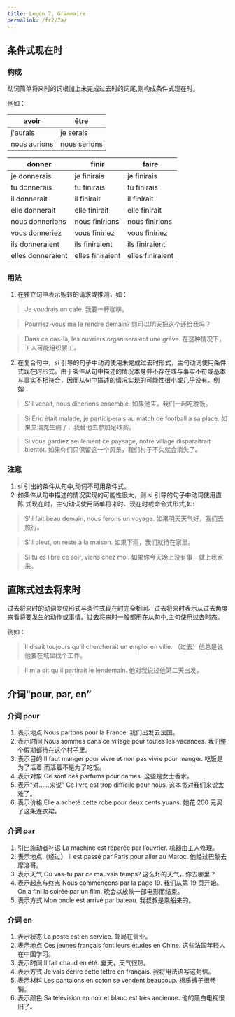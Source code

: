 ```yaml
---
title: Leçon 7, Grammaire
permalink: /fr2/7a/
---
```


## 条件式现在时

### 构成

动词简单将来时的词根加上未完成过去时的词尾,则构成条件式现在时。

例如：

| avoir        | être         |
| ------------ | ------------ |
| j'aurais     | je serais    |
| nous aurions | nous serions |

| donner            | finir            | faire            |
| ----------------- | ---------------- | ---------------- |
| je donnerais      | je finirais      | je finirais      |
| tu donnerais      | tu finirais      | tu finirais      |
| il donnerait      | il finirait      | il finirait      |
| elle donnerait    | elle finirait    | elle finirait    |
| nous donnerions   | nous finirions   | nous finirions   |
| vous donneriez    | vous finiriez    | vous finiriez    |
| ils donneraient   | ils finiraient   | ils finiraient   |
| elles donneraient | elles finiraient | elles finiraient |

### 用法

1. 在独立句中表示婉转的请求或推测，如：

> Je voudrais un café.
> 我要一杯咖啡。

> Pourriez-vous me le rendre demain?
> 您可以明天把这个还给我吗？

> Dans ce cas-là, les ouvriers organiseraient une grève.
> 在这种情况下，工人可能组织罢工。

2. 在复合句中，si 引导的句子中动词使用未完成过去时形式，主句动词使用条件式现在时形式。由于条件从句中描述的情况本身并不存在或与事实不符或基本与事实不相符合，因而从句中描述的情况实现的可能性很小或几乎没有。例如：

> S'il venait, nous dînerions ensemble.
> 如果他来，我们一起吃晚饭。

> Si Eric était malade, je participerais au match de football à sa place.
> 如果艾瑞克生病了，我替他去参加足球赛。

> Si vous gardiez seulement ce paysage, notre village disparaîtrait bientôt.
> 如果你们只保留这一个风景，我们村子不久就会消失了。

### 注意

1. si 引出的条件从句中,动词不可用条件式。
2. 如条件从句中描述的情况实现的可能性很大，则 si 引导的句子中动词使用直陈
   式现在时，主句动词使用简单将来时、现在时或命令式形式,如:

> S'il fait beau demain, nous ferons un voyage.
> 如果明天天气好，我们去旅行。

> S'il pleut, on reste à la maison.
> 如果下雨，我们就待在家里。

> Si tu es libre ce soir, viens chez moi.
> 如果你今天晚上没有事，就上我家来。

## 直陈式过去将来时

过去将来时的动词变位形式与条件式现在时完全相同。过去将来时表示从过去角度来看将要发生的动作或事情。过去将来时一般都用在从句中,主句使用过去时态。

例如：

> Il disait toujours qu'il chercherait un emploi en ville.
> （过去）他总是说他要在城里找个工作。

> Il m'a dit qu'il partirait le lendemain.
> 他对我说过他第二天出发。

## 介词"pour, par, en”

### 介词 pour

1. 表示地点
   Nous partons pour la France.
   我们出发去法国。
2. 表示时间
   Nous sommes dans ce village pour toutes les vacances.
   我们整个假期都待在这个村子里。
3. 表示目的
   Il faut manger pour vivre et non pas vivre pour manger.
   吃饭是为了活着,而活着不是为了吃饭。
4. 表示对象
   Ce sont des parfums pour dames.
   这些是女士香水。
5. 表示“对……来说”
   Ce livre est trop difficile pour nous.
   这本书对我们来说太难了。
6. 表示价格
   Elle a acheté cette robe pour deux cents yuans.
   她花 200 元买了这条连衣裙。

### 介词 par

1. 引出施动者补语
   La machine est réparée par l’ouvrier.
   机器由工人修理。
2. 表示地点（经过）
   Il est passé par Paris pour aller au Maroc.
   他经过巴黎去摩洛哥。
3. 表示天气
   Où vas-tu par ce mauvais temps?
   这么坏的天气，你去哪里？
4. 表示起点与终点
   Nous commençons par la page 19.
   我们从第 19 页开始。
   On a fini la soirée par un film.
   晚会以放映一部电影而结束。
5. 表示方式
   Mon oncle est arrivé par bateau.
   我叔叔是乘船来的。

### 介词 en

1. 表示状态
   La poste est en service.
   邮局在营业。
2. 表示地点
   Ces jeunes français font leurs études en Chine.
   这些法国年轻人在中国学习。
3. 表示时间
   Il fait chaud en été.
   夏天，天气很热。
4. 表示方式
   Je vais écrire cette lettre en français.
   我将用法语写这封信。
5. 表示材料
   Les pantalons en coton se vendent beaucoup.
   棉质裤子很畅销。
6. 表示颜色
   Sa télévision en noir et blanc est très ancienne.
   他的黑白电视很旧了。
